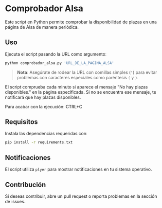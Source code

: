 # Comprobador Alsa

Este script en Python permite comprobar la disponibilidad de plazas en una página de Alsa de manera periódica.

## Uso

Ejecuta el script pasando la URL como argumento:

```bash
python comprobador_alsa.py 'URL_DE_LA_PÁGINA_ALSA'
```

> **Nota**: Asegúrate de rodear la URL con comillas simples (`'`) para evitar problemas con caracteres especiales como paréntesis `(` y `)`.

El script comprueba cada minuto si aparece el mensaje "No hay plazas disponibles." en la página especificada. Si no se encuentra ese mensaje, te notificará que hay plazas disponibles.

Para acabar con la ejecución: CTRL+C

## Requisitos

Instala las dependencias requeridas con:

```bash
pip install -r requirements.txt
```

## Notificaciones

El script utiliza `plyer` para mostrar notificaciones en tu sistema operativo.

## Contribución

Si deseas contribuir, abre un pull request o reporta problemas en la sección de issues.